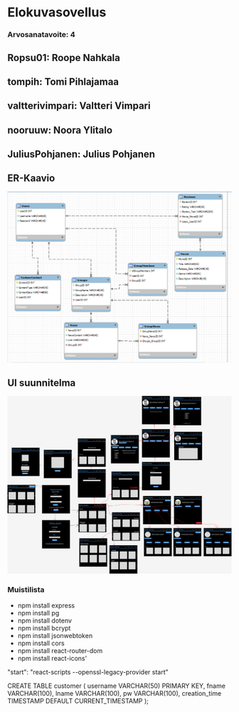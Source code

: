 # Elokuvasovellus

### Arvosanatavoite: 4

## Ropsu01: Roope Nahkala

## tompih: Tomi Pihlajamaa

## valtterivimpari: Valtteri Vimpari

## nooruuw: Noora Ylitalo

## JuliusPohjanen: Julius Pohjanen

## ER-Kaavio
![ER-Kaavio](https://github.com/TVT22-10/Elokuvasovellus/blob/main/diagrams/er-kaavio.png)

## UI suunnitelma
![UI-suunnitelma](https://github.com/TVT22-10/Elokuvasovellus/blob/main/diagrams/UI-suunnitelma.png)

### Muistilista 
- npm install express
- npm install pg
- npm install dotenv 
- npm install bcrypt
- npm install jsonwebtoken
- npm install cors
- npm install react-router-dom
- npm install react-icons'

"start": "react-scripts --openssl-legacy-provider start"


CREATE TABLE customer (
    username VARCHAR(50) PRIMARY KEY,
    fname VARCHAR(100),
    lname VARCHAR(100),
    pw VARCHAR(100),
    creation_time TIMESTAMP DEFAULT CURRENT_TIMESTAMP
);
